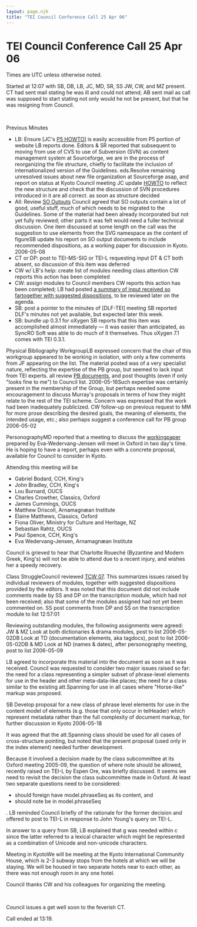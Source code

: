 ```yaml
---
layout: page.njk
title: "TEI Council Conference Call 25 Apr 06"
---
```

# TEI Council Conference Call 25 Apr 06




 
 Times are UTC unless otherwise noted.
 
 Started at 12:07 with SB, DB, LB, JC, MD, SR, SS JW, CW,
 and MZ present. CT had sent mail stating he was ill and
 could not attend; AB sent mail as call was supposed to start
 stating not only would he not be present, but that he was
 resigning from Council. 

  
 
 Previous Minutes
 
 * LB: Ensure \[JC's [P5 HOWTO](/Activities/Council/Working/tcw06.xml)] is
 easily accessible from P5 portion of website LB
 reports done. Editors \& SR reported that subsequent
 to moving from use of
 CVS to use of Subversion (SVN) as content management
 system at
 Sourceforge, we are in the process of reorganizing the
 file structure, chiefly to facilitate the inclusion of
 internationalized version of the Guidelines.
 eds.Resolve remaining unresolved issues
 about new file organization at Sourceforge asap, and report
 on status at Kyoto Council meeting
 JC
 update [HOWTO](/Activities/Council/Working/tcw06.xml) to
 reflect the new structure and check that the
 discussion of SVN procedures introduced in it are all correct.
 as soon as structure decided
* All: Review [SO
 Outputs](http://www3.iath.virginia.edu/pipermail/tei-council/2005/001163.html) Council agreed that SO outputs contain a lot of good, useful stuff,
 much of which needs to be migrated to the
 Guidelines. Some of the material had been already
 incorporated but not yet fully reviewed; other parts it
 was felt would need a fuller technical discussion. One item discussed at some length
 on the
 call was the suggestion to use elements from the SVG
 namespace as the content of
 figureSB
 update his report on SO output
 documents to include recommended dispositions, as a working paper for discussion in
 Kyoto.
 2006\-05\-08
* CT or DP: post to TEI\-MS\-SIG or TEI\-L
 requesting input DT \& CT both absent, so
 discussion of this item was deferred
* CW w/ LB's help: create list of modules needing
 class attention CW reports
 this action has been completed
* CW: assign modules to Council members
 CW reports this action has been completed; LB had posted  [a summary of input received so fartogether with suggested dispositions](/Activities/Council/Working/tcw07.xml), to be
 reviewed later on the agenda.
* SB: post a pointer to the minutes of \[DLF\-TEI]
 meeting SB reported DLF's minutes not yet
 available, but expected later this week.
* SB: bundle up 0\.3\.1 for oXygen SB
 reports that this item was accomplished almost immediately
 — it was easier than anticipated, as SyncRO Soft was
 able to do much of it themselves. Thus oXygen 7\.1 comes
 with TEI 0\.3\.1\.



Physical Bibliography WorkgroupLB expressed concern that the chair of this workgroup
 appeared to be working in isolation, with only a few comments
 from JF appearing on the list. The material posted was of a
 very specialist nature, reflecting the expertise of the PB
 group, but seemed to lack input from TEI experts. all
 review [PB
 documents](/Vault/Workgroups/PB/), and post thoughts (even if only
 "looks fine to me") to Council list.
 2006\-05\-16Such expertise was certainly present in the
 membership of the Group, but perhaps needed some
 encouragement to discuss Murray's proposals in terms of
 how they might relate to the rest of the TEI scheme. Concern
 was expressed that the work had been inadequately publicized.
 CW
 follow\-up on previous request to MM for more prose
 describing the desired goals, the meaning of elements,
 the intended usage, etc.; also perhaps suggest a
 conference call for PB group
 2006\-05\-02
 
 
PersonographyMD reported that a meeting to discuss the  [workingpaper](https://www.tei-c.org/Vault/Workgroups/PERS/persw02.html) prepared by Eva\-Wedervang\-Jensen will meet in Oxford in two day's time.
 He is hoping to have a report, perhaps even with a concrete
 proposal, available for Council to consider in Kyoto.
 
 Attending this meeting will be
 
 * Gabriel Bodard, CCH, King's
* John Bradley, CCH, King's
* Lou Burnard, OUCS
* Charles Crowther, Classics, Oxford
* James Cummings, OUCS
* Matthew Driscoll, Arnamagnæan Institute
* Elaine Matthews, Classics, Oxford
* Fiona Oliver, Ministry for Culture and Heritage, NZ
* Sebastian Rahtz, OUCS
* Paul Spence, CCH, King's
* Eva Wedervang\-Jensen, Arnamagnæan Institute


 Council is grieved to hear that Charlotte Roueché
 (Byzantine and Modern Greek, King's) will not be able to
 attend due to a recent injury, and wishes her a speedy
 recovery.
 
 
Class StruggleCouncil reviewed [TCW 07](/Activities/Council/Working/tcw07.xml). This summarizes issues raised by
 individual reviewers of modules,
 together with suggested dispositions provided by the
 editors. It was noted that this document did not include comments made by SS and DP
 on the
 transcription module, which had not been received; also that
 some of the modules assigned had not yet been commented on.
 SS
 post comments from DP and SS on the transcription module to list
 12:57:01
 
 Reviewing outstanding modules, the following assignments
 were agreed: JW \& MZ
 Look at both dictionaries \& drama modules, post
 to list
 2006\-05\-02DB
 Look at TD (documentation elements, aka
 tagdocs), post to list
 2006\-05\-02DB \& MD
 Look at ND (names \& dates), after personography
 meeting, post to list
 2006\-05\-09
 
 LB agreed to incorporate this material into the document as soon as
 it was received. Council was requested to consider two major issues
 raised so far: the need for a class representing a simpler subset
 of phrase\-level elements for use in the header and other
 meta\-data\-like places; the need for a class similar to the
 existing att.Spanning for use in all cases where
 "Horse\-like" markup was proposed.
 
 SB
 Develop proposal for a new class of phrase level elements
 for use in the content model of elements (e.g. those that only occur in
 teiHeader) which represent metadata rather than
 the full complexity of document markup, for further
 discussion in Kyoto
 2006\-05\-18
 
 It was agreed that the att.Spanning class should be used
 for all cases of cross\-structure pointing, but noted that the
 present proposal (used only in the index element)
 needed further development.
 
 Because it involved a decision made by the class
 subcommittee at its Oxford meeting 2005\-09, the
 question of where note should be allowed, recently
 raised on TEI\-L by Espen Ore, was briefly discussed. It
 seems we need to revisit the decision the class subcommittee
 made in Oxford. At least two separate questions need to be
 considered:
 
 * should foreign have model.phraseSeq as its content,
 and
* should note be in model.phraseSeq


 . LB
 reminded Council briefly of the rationale for the former
 decision and offered to post to TEI\-L in response to John
 Young's query on TEI\-L.
 
 In answer to a query from SB, LB explained that g was
 needed within c since the latter referred to a lexical
 character which might be represented as a combination of Unicode and
 non\-unicode characters.
 
 
Meeting in KyotoWe will be meeting at the Kyoto International Community
 House, which is 2\-3 subway stops from the hotels at which we
 will be staying. We will be housed in two separate hotels
 near to each other, as there was not enough room in any one
 hotel.
 
 Council thanks CW and his colleagues for organizing the
 meeting.
 
 
  
 
 
 
 Council issues a get well soon to the feverish CT.
 
 Call ended at 13:19\.
 
 
  
